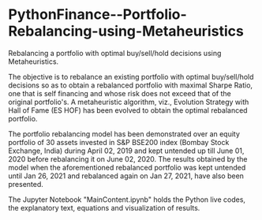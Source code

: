 # PythonFinance--Portfolio-Rebalancing-using-Metaheuristics
Rebalancing a portfolio with optimal buy/sell/hold decisions using Metaheuristics.


The objective is to rebalance an existing portfolio with optimal buy/sell/hold  decisions so as to obtain a rebalanced portfolio with maximal Sharpe Ratio, one that  is self financing and whose risk does not exceed that of the original portfolio's. 
A metaheuristic algorithm, viz., Evolution Strategy with Hall of Fame (ES HOF) has been evolved to obtain the optimal rebalanced portfolio. 

The portfolio rebalancing model has been demonstrated over an equity portfolio of 30 assets invested in S&P BSE200 index (Bombay Stock Exchange, India) during April 02, 2019 and kept untended up till June 01, 2020 before rebalancing it on June 02, 2020. 
The results obtained by the model when the aforementioned rebalanced portfolio was kept untended  until Jan 26, 2021 and rebalanced again on Jan 27, 2021, have also been presented.  

The Jupyter Notebook "MainContent.ipynb" holds the Python live codes, the explanatory text, equations and visualization of results. 
